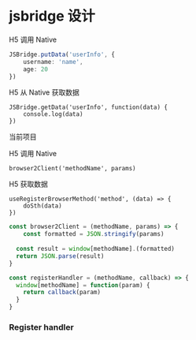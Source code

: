 # jsbridge 设计

H5 调用 Native

```typescript
JSBridge.putData('userInfo', {
	username: 'name',
	age: 20
})
```

H5 从 Native 获取数据

```
JSBridge.getData('userInfo', function(data) {
	console.log(data)
})
```

当前项目

H5 调用 Native

```
browser2Client('methodName', params)
```

H5 获取数据

```
useRegisterBrowserMethod('method', (data) => {
	doSth(data)
})
```



```javascript
const browser2Client = (methodName, params) => {
	const formatted = JSON.stringify(params)
  
  const result = window[methodName].(formatted)
  return JSON.parse(result)
}

const registerHandler = (methodName, callback) => {
  window[methodName] = function(param) {
    return callback(param)
  }
}
```



### Register handler